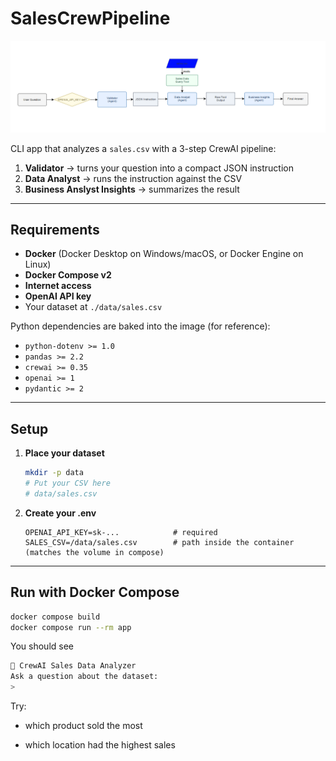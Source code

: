 # SalesCrewPipeline

<p align="center">
  <img src="sales-pipeline.png" alt="SalesCrewPipeline diagram" width="760">
</p>

CLI app that analyzes a `sales.csv` with a 3-step CrewAI pipeline:

1) **Validator** → turns your question into a compact JSON instruction  
2) **Data Analyst** → runs the instruction against the CSV  
3) **Business Anslyst Insights** → summarizes the result

---

## Requirements

- **Docker** (Docker Desktop on Windows/macOS, or Docker Engine on Linux)
- **Docker Compose v2**
- **Internet access**
- **OpenAI API key**
- Your dataset at `./data/sales.csv`

Python dependencies are baked into the image (for reference):
- `python-dotenv >= 1.0`
- `pandas >= 2.2`
- `crewai >= 0.35`
- `openai >= 1`
- `pydantic >= 2`

---

## Setup

1. **Place your dataset**
   ```bash
   mkdir -p data
   # Put your CSV here
   # data/sales.csv
   ```

2. **Create your .env**
   ```env
   OPENAI_API_KEY=sk-...            # required
   SALES_CSV=/data/sales.csv        # path inside the container (matches the volume in compose)
   ```

---

## Run with Docker Compose

```bash
docker compose build
docker compose run --rm app
```

You should see

```bash
🤖 CrewAI Sales Data Analyzer
Ask a question about the dataset:
>
```
Try:

- which product sold the most

- which location had the highest sales
